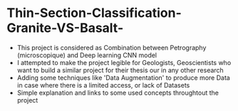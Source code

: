 # Thin-Section-Classification-Granite-VS-Basalt-

- This project is considered as Combination between Petrography (microscopique) and Deep learning CNN model
- I attempted to make the project legible for Geologists, Geoscientists who want to build a similar project for their thesis our in any other research 
- Adding some techniques like 'Data Augmentation' to produce more Data in case where there is a limited access, or lack of Datasets
- Simple explanation and links to some used concepts throughtout the project  
